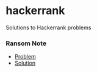 # hackerrank
Solutions to Hackerrank problems

### Ransom Note
- [Problem](https://www.hackerrank.com/challenges/ctci-ransom-note/submissions/code/142394787?h_l=interview&playlist_slugs%5B%5D=interview-preparation-kit&playlist_slugs%5B%5D=dictionaries-hashmaps)
- [Solution](https://www.hackerrank.com/rest/contests/master/challenges/ctci-ransom-note/hackers/evanlankvelt/download_solution)
